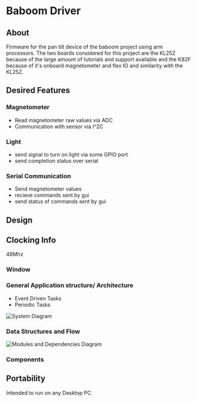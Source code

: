 # Baboom Driver
## About
Firmware for the pan tilt device of the baboom project using arm processors. The two boards considered for this project are the KL25Z because of the large amount of tutorials and support available and the K82F because of it's onboard magnetometer and flex IO and similarity with the KL25Z. 

## Desired Features
### Magnetometer
* Read magnetometer raw values via ADC
* Communication with sensor via I^2C

### Light
* send signal to turn on light via some GPIO port
* send completion status over serial

### Serial Communication
* Send magnetometer values
* recieve commands sent by gui
* send status of commands sent by gui

## Design

## Clocking Info
48Mhz
### Window
### General Application structure/ Architecture
* Event Driven Tasks
* Periodic Tasks

![System Diagram](https://github.com/MiguelAmaro/baboom_Driver/blob/master/docs/diagram_EmbeddedSystem.png)
### Data Structures and Flow
![Modules and Dependencies Diagram](https://github.com/MiguelAmaro/baboom_Driver/blob/master/docs/diagram_Modules%26Dependencies.png)
### Components

## Portability
Intended to run on any Desktop PC
